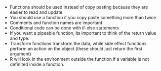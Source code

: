 * Functions should be used instead of copy pasting because they are easier to read and update
* You should use a function if you copy paste something more than twice
* Comments and function names are important
* Conditional code can be done with if-else statements
* If you want a pipeable function, its important to think of the return value and type.
* Transform functions transform the data, while side effect functions perform an action on the object (these should just return the first argument)
* R will look in the environment outside the function if a variable is not definited inside a function.